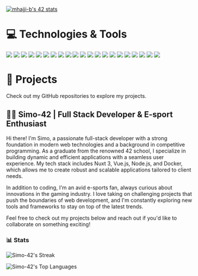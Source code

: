 <a href="https://github.com/oakoudad/badge42"><img src="https://badge.mediaplus.ma/black/mhajji-b?1337Badge=off&UM6P=off" alt="mhajji-b's 42 stats" /></a>

<h1>💻 Technologies & Tools</h1>

<p align="left">
  <img src="https://img.shields.io/badge/JavaScript-323330?style=for-the-badge&logo=javascript&logoColor=F7DF1E" />
  <img src="https://img.shields.io/badge/TypeScript-007ACC?style=for-the-badge&logo=typescript&logoColor=white" />
  <img src="https://img.shields.io/badge/Vue.js-4FC08D?style=for-the-badge&logo=vue.js&logoColor=white" />
  <img src="https://img.shields.io/badge/Nuxt.js-00DC82?style=for-the-badge&logo=nuxtdotjs&logoColor=white" />
  <img src="https://img.shields.io/badge/Tailwind_CSS-38B2AC?style=for-the-badge&logo=tailwind-css&logoColor=white" />
  <img src="https://img.shields.io/badge/Node.js-339933?style=for-the-badge&logo=nodedotjs&logoColor=white" />
  <img src="https://img.shields.io/badge/Express.js-000000?style=for-the-badge&logo=express&logoColor=white" />
  <img src="https://img.shields.io/badge/nestjs-E0234E?style=for-the-badge&logo=nestjs&logoColor=white" />
  <img src="https://img.shields.io/badge/Laravel-FF2D20?style=for-the-badge&logo=laravel&logoColor=white" />
  <img src="https://img.shields.io/badge/MongoDB-4EA94B?style=for-the-badge&logo=mongodb&logoColor=white" />
  <img src="https://img.shields.io/badge/PostgreSQL-316192?style=for-the-badge&logo=postgresql&logoColor=white" />
  <img src="https://img.shields.io/badge/C-00599C?style=for-the-badge&logo=c&logoColor=white" />
  <img src="https://img.shields.io/badge/C%2B%2B-00599C?style=for-the-badge&logo=c%2B%2B&logoColor=white" />
  <img src="https://img.shields.io/badge/HTML5-E34F26?style=for-the-badge&logo=html5&logoColor=white" />
  <img src="https://img.shields.io/badge/CSS3-1572B6?style=for-the-badge&logo=css3&logoColor=white" />
  <img src="https://img.shields.io/badge/Drizzle-3982CE?style=for-the-badge&logo=drizzle&logoColor=white" />
  <img src="https://img.shields.io/badge/Docker-2CA5E0?style=for-the-badge&logo=docker&logoColor=white" />
  <img src="https://img.shields.io/badge/Jest-C21325?style=for-the-badge&logo=jest&logoColor=white" />
  <img src="https://img.shields.io/badge/Socket.io-010101?&style=for-the-badge&logo=Socket.io&logoColor=white" />
  <img src="https://img.shields.io/badge/GIT-E44C30?style=for-the-badge&logo=git&logoColor=white" />
  <img src="https://img.shields.io/badge/Ubuntu-E95420?style=for-the-badge&logo=ubuntu&logoColor=white" />
</p>

<h1>🚀 Projects</h1>

Check out my GitHub repositories to explore my projects.

## 👨‍💻 Simo-42 | Full Stack Developer & E-sport Enthusiast

Hi there! I'm Simo, a passionate full-stack developer with a strong foundation in modern web technologies and a background in competitive programming. As a graduate from the renowned 42 school, I specialize in building dynamic and efficient applications with a seamless user experience. My tech stack includes Nuxt 3, Vue.js, Node.js, and Docker, which allows me to create robust and scalable applications tailored to client needs.

In addition to coding, I'm an avid e-sports fan, always curious about innovations in the gaming industry. I love taking on challenging projects that push the boundaries of web development, and I'm constantly exploring new tools and frameworks to stay on top of the latest trends.

Feel free to check out my projects below and reach out if you'd like to collaborate on something exciting!

### 📊 Stats
![Simo-42's Streak](https://github-readme-streak-stats.herokuapp.com/?user=Simo-42&theme=onedark&hide_border=false)

![Simo-42's Top Languages](https://github-readme-stats.vercel.app/api/top-langs/?username=Simo-42&theme=onedark&show_icons=true&hide_border=false&layout=compact)
